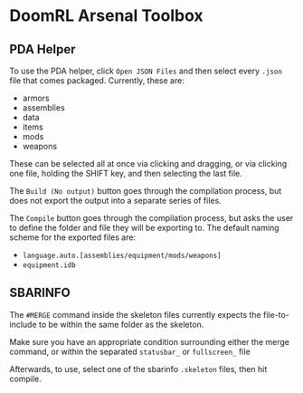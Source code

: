 # DoomRL Arsenal Toolbox

## PDA Helper
To use the PDA helper, click `Open JSON Files` and then select every `.json` file that
comes packaged. Currently, these are:
* armors
* assemblies
* data
* items
* mods
* weapons 

These can be selected all at once via clicking and dragging, or via clicking one file, 
holding the SHIFT key, and then selecting the last file.

The `Build (No output)` button goes through the compilation process, but does 
not export the output into a separate series of files.

The `Compile` button goes through the compilation process, but asks the user to 
define the folder and file they will be exporting to. 
The default naming scheme for the exported files are: 
* `language.auto.[assemblies/equipment/mods/weapons]`
* `equipment.idb`

## SBARINFO

The `#MERGE` command inside the skeleton files currently expects the file-to-include
to be within the same folder as the skeleton.

Make sure you have an appropriate condition surrounding either the merge command, or 
within the separated `statusbar_` or `fullscreen_` file


Afterwards, to use, select one of the sbarinfo `.skeleton` files, then hit compile.